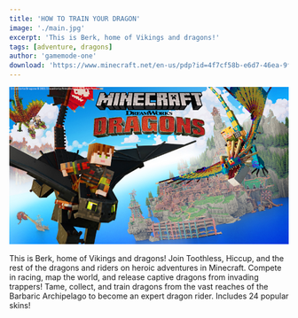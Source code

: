 ```yaml
---
title: 'HOW TO TRAIN YOUR DRAGON'
image: './main.jpg'
excerpt: 'This is Berk, home of Vikings and dragons!'
tags: [adventure, dragons]
author: 'gamemode-one'
download: 'https://www.minecraft.net/en-us/pdp?id=4f7cf58b-e6d7-46ea-9f8c-206d97f2bafe'
---
```


![Thumbnail](/creations/httyd/main.jpg)

This is Berk, home of Vikings and dragons! Join Toothless, Hiccup, and the rest of the dragons and riders on heroic adventures in Minecraft. Compete in racing, map the world, and release captive dragons from invading trappers! Tame, collect, and train dragons from the vast reaches of the Barbaric Archipelago to become an expert dragon rider. Includes 24 popular skins!
